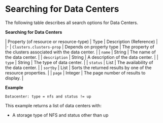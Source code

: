 # Searching for Data Centers

The following table describes all search options for Data Centers.

**Searching for Data Centers**

| Property (of resource or resource-type) | Type | Description (Reference) |
|-
| `Clusters.clusters-prop` | Depends on property type | The property of the clusters associated with the data center. |
| `name` | String | The name of the data center. |
| `description` | String | A description of the data center. |
| `type` | String | The type of data center. |
| `status` | List | The availability of the data center. |
| `sortby` | List | Sorts the returned results by one of the resource properties. |
| `page` | Integer | The page number of results to display. |

**Example**

` Datacenter: type = nfs and status != up `

This example returns a list of data centers with:

* A storage type of NFS and status other than up
